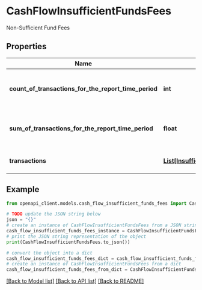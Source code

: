 # CashFlowInsufficientFundsFees

Non-Sufficient Fund Fees

## Properties

Name | Type | Description | Notes
------------ | ------------- | ------------- | -------------
**count_of_transactions_for_the_report_time_period** | **int** | Count of all NSF transactions during the report | [optional] 
**sum_of_transactions_for_the_report_time_period** | **float** | Sum of all NSF transactions during the report | [optional] 
**transactions** | [**List[InsufficientFundsTransaction]**](InsufficientFundsTransaction.md) | Transactions categorized as NSF | [optional] 

## Example

```python
from openapi_client.models.cash_flow_insufficient_funds_fees import CashFlowInsufficientFundsFees

# TODO update the JSON string below
json = "{}"
# create an instance of CashFlowInsufficientFundsFees from a JSON string
cash_flow_insufficient_funds_fees_instance = CashFlowInsufficientFundsFees.from_json(json)
# print the JSON string representation of the object
print(CashFlowInsufficientFundsFees.to_json())

# convert the object into a dict
cash_flow_insufficient_funds_fees_dict = cash_flow_insufficient_funds_fees_instance.to_dict()
# create an instance of CashFlowInsufficientFundsFees from a dict
cash_flow_insufficient_funds_fees_from_dict = CashFlowInsufficientFundsFees.from_dict(cash_flow_insufficient_funds_fees_dict)
```
[[Back to Model list]](../README.md#documentation-for-models) [[Back to API list]](../README.md#documentation-for-api-endpoints) [[Back to README]](../README.md)


